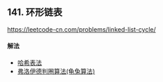 ## 141. 环形链表

https://leetcode-cn.com/problems/linked-list-cycle/


#### 解法  

* [哈希表法](_1.py)
* [弗洛伊德判圈算法(龟兔算法)](_2.py)

